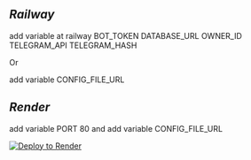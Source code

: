 ## ***Railway***

add variable at railway
BOT_TOKEN
DATABASE_URL
OWNER_ID
TELEGRAM_API
TELEGRAM_HASH

Or

add variable CONFIG_FILE_URL

## ***Render***
add variable PORT 80 and
add variable CONFIG_FILE_URL

[![Deploy to Render](https://render.com/images/deploy-to-render-button.svg)](https://render.com/deploy)
